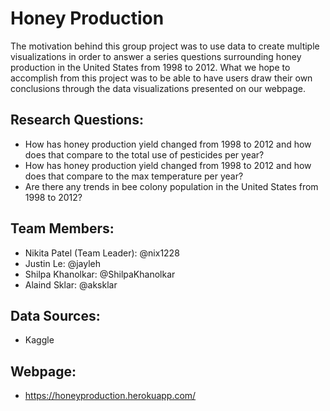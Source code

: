 # Honey Production
The motivation behind this group project was to use data to create multiple visualizations in order to answer a series questions surrounding honey production in the United States from 1998 to 2012.  What we hope to accomplish from this project was to be able to have users draw their own conclusions through the data visualizations presented on our webpage.

## Research Questions: 
* How has honey production yield changed from 1998 to 2012 and how does that compare to the total use of pesticides per year?
* How has honey production yield changed from 1998 to 2012 and how does that compare to the max temperature per year?
* Are there any trends in bee colony population in the United States from 1998 to 2012?

## Team Members:
* Nikita Patel (Team Leader): @nix1228
* Justin Le: @jayleh
* Shilpa Khanolkar: @ShilpaKhanolkar
* Alaind Sklar: @aksklar

## Data Sources:
* Kaggle

## Webpage:
* https://honeyproduction.herokuapp.com/
